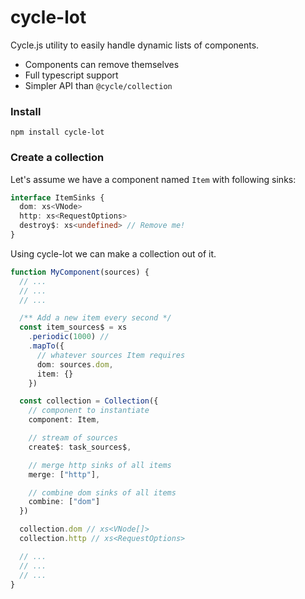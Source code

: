 # cycle-lot

Cycle.js utility to easily handle dynamic lists of components.

- Components can remove themselves
- Full typescript support
- Simpler API than `@cycle/collection`

### Install

`npm install cycle-lot`

### Create a collection

Let's assume we have a component named `Item` with following sinks:

```typescript
interface ItemSinks {
  dom: xs<VNode>
  http: xs<RequestOptions>
  destroy$: xs<undefined> // Remove me!
}
```

Using cycle-lot we can make a collection out of it.

```typescript
function MyComponent(sources) {
  // ...
  // ...
  // ...

  /** Add a new item every second */
  const item_sources$ = xs
    .periodic(1000) //
    .mapTo({
      // whatever sources Item requires
      dom: sources.dom,
      item: {}
    })

  const collection = Collection({
    // component to instantiate
    component: Item,

    // stream of sources
    create$: task_sources$,

    // merge http sinks of all items
    merge: ["http"],

    // combine dom sinks of all items
    combine: ["dom"]
  })

  collection.dom // xs<VNode[]>
  collection.http // xs<RequestOptions>

  // ...
  // ...
  // ...
}
```

